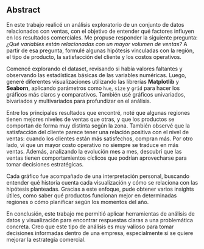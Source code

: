 ## Abstract

En este trabajo realicé un análisis exploratorio de un conjunto de datos relacionados con ventas, con el objetivo de entender qué factores influyen en los resultados comerciales. Me propuse responder la siguiente pregunta: *¿Qué variables están relacionadas con un mayor volumen de ventas?* A partir de esa pregunta, formulé algunas hipótesis vinculadas con la región, el tipo de producto, la satisfacción del cliente y los costos operativos.

Comencé explorando el dataset, revisando si había valores faltantes y observando las estadísticas básicas de las variables numéricas. Luego, generé diferentes visualizaciones utilizando las librerías **Matplotlib** y **Seaborn**, aplicando parámetros como `hue`, `size` y `grid` para hacer los gráficos más claros y comparativos. También usé gráficos univariados, bivariados y multivariados para profundizar en el análisis.

Entre los principales resultados que encontré, noté que algunas regiones tienen mejores niveles de ventas que otras, y que los productos se comportan de forma muy distinta según la zona. También observé que la satisfacción del cliente parece tener una relación positiva con el nivel de ventas: cuando los clientes están más satisfechos, compran más. Por otro lado, vi que un mayor costo operativo no siempre se traduce en más ventas. Además, analizando la evolución mes a mes, descubrí que las ventas tienen comportamientos cíclicos que podrían aprovecharse para tomar decisiones estratégicas.

Cada gráfico fue acompañado de una interpretación personal, buscando entender qué historia cuenta cada visualización y cómo se relaciona con las hipótesis planteadas. Gracias a este enfoque, pude obtener varios insights útiles, como saber qué productos funcionan mejor en determinadas regiones o cómo planificar según los momentos del año.

En conclusión, este trabajo me permitió aplicar herramientas de análisis de datos y visualización para encontrar respuestas claras a una problemática concreta. Creo que este tipo de análisis es muy valioso para tomar decisiones informadas dentro de una empresa, especialmente si se quiere mejorar la estrategia comercial.

